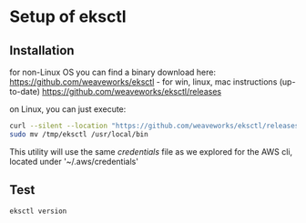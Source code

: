 # Setup of eksctl

## Installation
for non-Linux OS you can find a binary download here:
https://github.com/weaveworks/eksctl - for win, linux, mac instructions (up-to-date)
https://github.com/weaveworks/eksctl/releases

on Linux, you can just execute:

```bash
curl --silent --location "https://github.com/weaveworks/eksctl/releases/latest/download/eksctl_$(uname -s)_amd64.tar.gz" | tar xz -C /tmp
sudo mv /tmp/eksctl /usr/local/bin
```

This utility will use the same _credentials_ file as we explored for the AWS cli, located under '~/.aws/credentials'

## Test
```eksctl version```
